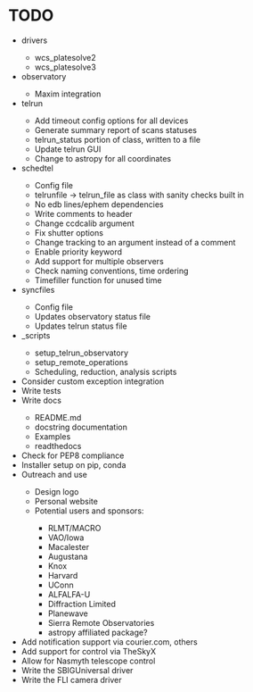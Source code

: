 # TODO
<ul>

<li>drivers</li>
    <ul>
    <li>wcs_platesolve2</li>
    <li>wcs_platesolve3</li>
    </ul>

<li>observatory</li>
    <ul>
    <li>Maxim integration</li>
    </ul>

<li>telrun</li>
    <ul>
    <li>Add timeout config options for all devices</li>
    <li>Generate summary report of scans statuses</li>
    <li>telrun_status portion of class, written to a file</li>
    <li>Update telrun GUI</li>
    <li>Change to astropy for all coordinates</li>
    </ul>

<li>schedtel</li>
    <ul>
    <li>Config file</li>
    <li>telrunfile -> telrun_file as class with sanity checks built in</li>
    <li>No edb lines/ephem dependencies</li>
    <li>Write comments to header</li>
    <li>Change ccdcalib argument</li>
    <li>Fix shutter options</li>
    <li>Change tracking to an argument instead of a comment</li>
    <li>Enable priority keyword</li>
    <li>Add support for multiple observers</li>
    <li>Check naming conventions, time ordering</li>
    <li>Timefiller function for unused time</li>
    </ul>

<li>syncfiles</li>
    <ul>
    <li>Config file</li>
    <li>Updates observatory status file</li>
    <li>Updates telrun status file</li>
    </ul>

<li>_scripts</li>
    <ul>
    <li>setup_telrun_observatory</li>
    <li>setup_remote_operations</li>
    <li>Scheduling, reduction, analysis scripts</li>
    </ul>

<li>Consider custom exception integration</li>

<li>Write tests</li>

<li>Write docs</li>
    <ul>
    <li>README.md</li>
    <li>docstring documentation</li>
    <li>Examples</li>
    <li>readthedocs</li>
    </ul>

<li>Check for PEP8 compliance</li>
<li>Installer setup on pip, conda</li>

<li>Outreach and use</li>
    <ul>
    <li>Design logo</li>
    <li>Personal website</li>
    <li>Potential users and sponsors:</li>
        <ul>
        <li>RLMT/MACRO</li>
        <li>VAO/Iowa</li>
        <li>Macalester</li>
        <li>Augustana</li>
        <li>Knox</li>
        <li>Harvard</li>
        <li>UConn</li>
        <li>ALFALFA-U</li>
        <li>Diffraction Limited</li>
        <li>Planewave</li>
        <li>Sierra Remote Observatories</li>
        <li>astropy affiliated package?</li>
        </ul>
    </ul>

<li>Add notification support via courier.com, others</li>
<li>Add support for control via TheSkyX</li>
<li>Allow for Nasmyth telescope control</li>
<li>Write the SBIGUniversal driver</li>
<li>Write the FLI camera driver</li>

</ul>
